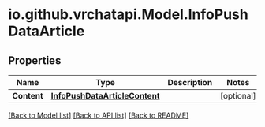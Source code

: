 # io.github.vrchatapi.Model.InfoPushDataArticle

## Properties

Name | Type | Description | Notes
------------ | ------------- | ------------- | -------------
**Content** | [**InfoPushDataArticleContent**](InfoPushDataArticleContent.md) |  | [optional] 

[[Back to Model list]](../README.md#documentation-for-models) [[Back to API list]](../README.md#documentation-for-api-endpoints) [[Back to README]](../README.md)

